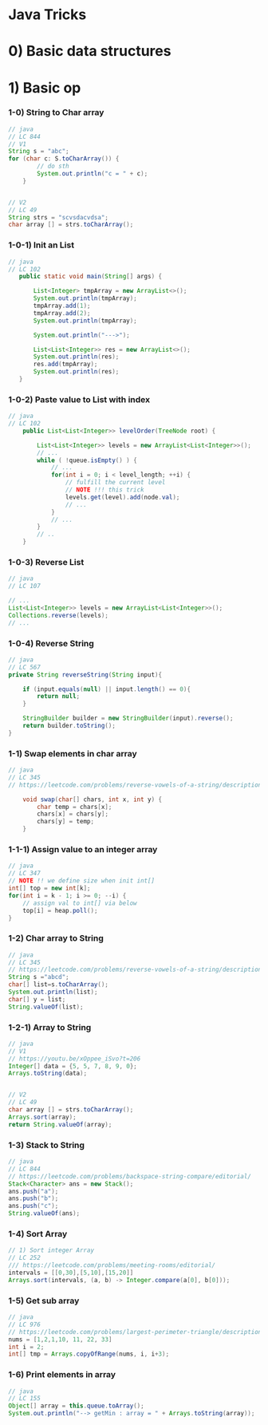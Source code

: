 # Java Tricks

# 0) Basic data structures

# 1) Basic op


### 1-0) String to Char array
```java
// java
// LC 844
// V1
String s = "abc";
for (char c: S.toCharArray()) {
        // do sth
        System.out.println("c = " + c);
    }


// V2
// LC 49
String strs = "scvsdacvdsa";
char array [] = strs.toCharArray();   
```

### 1-0-1) Init an List
```java
// java
// LC 102
   public static void main(String[] args) {

       List<Integer> tmpArray = new ArrayList<>();
       System.out.println(tmpArray);
       tmpArray.add(1);
       tmpArray.add(2);
       System.out.println(tmpArray);

       System.out.println("--->");

       List<List<Integer>> res = new ArrayList<>();
       System.out.println(res);
       res.add(tmpArray);
       System.out.println(res);
   }
```

### 1-0-2) Paste value to List with index
```java
// java
// LC 102
    public List<List<Integer>> levelOrder(TreeNode root) {

        List<List<Integer>> levels = new ArrayList<List<Integer>>();
        // ...
        while ( !queue.isEmpty() ) {
            // ...
            for(int i = 0; i < level_length; ++i) {
                // fulfill the current level
                // NOTE !!! this trick
                levels.get(level).add(node.val);
                // ...
            }
            // ...
        }
        // ..
    }
```

### 1-0-3) Reverse List
```java
// java
// LC 107

// ...
List<List<Integer>> levels = new ArrayList<List<Integer>>();
Collections.reverse(levels);
// ...
```

### 1-0-4) Reverse String
```java
// java
// LC 567
private String reverseString(String input){

    if (input.equals(null) || input.length() == 0){
        return null;
    }

    StringBuilder builder = new StringBuilder(input).reverse();
    return builder.toString();
} 
```

### 1-1) Swap elements in char array

```java
// java
// LC 345
// https://leetcode.com/problems/reverse-vowels-of-a-string/description/

    void swap(char[] chars, int x, int y) {
        char temp = chars[x];
        chars[x] = chars[y];
        chars[y] = temp;
    }
```   

### 1-1-1) Assign value to an integer array
```java
// java
// LC 347
// NOTE !! we define size when init int[]
int[] top = new int[k];
for(int i = k - 1; i >= 0; --i) {
    // assign val to int[] via below
    top[i] = heap.poll();
}

```

### 1-2) Char array to String

```java
// java
// LC 345
// https://leetcode.com/problems/reverse-vowels-of-a-string/description/
String s ="abcd";
char[] list=s.toCharArray();
System.out.println(list);
char[] y = list;
String.valueOf(list);     
```  

### 1-2-1) Array to String

```java
// java
// V1
// https://youtu.be/xOppee_iSvo?t=206
Integer[] data = {5, 5, 7, 8, 9, 0};
Arrays.toString(data);


// V2
// LC 49
char array [] = strs.toCharArray();
Arrays.sort(array);
return String.valueOf(array);
```  

### 1-3) Stack to String

```java
// java
// LC 844
// https://leetcode.com/problems/backspace-string-compare/editorial/
Stack<Character> ans = new Stack();
ans.push("a");
ans.push("b");
ans.push("c");
String.valueOf(ans);
```  

### 1-4) Sort Array

```java
// 1) Sort integer Array
// LC 252
/// https://leetcode.com/problems/meeting-rooms/editorial/
intervals = [[0,30],[5,10],[15,20]]
Arrays.sort(intervals, (a, b) -> Integer.compare(a[0], b[0]));
```

### 1-5) Get sub array
```java
// java
// LC 976
// https://leetcode.com/problems/largest-perimeter-triangle/description/
nums = [1,2,1,10, 11, 22, 33]
int i = 2;
int[] tmp = Arrays.copyOfRange(nums, i, i+3);
```

### 1-6) Print elements in array
```java
// java
// LC 155
Object[] array = this.queue.toArray();
System.out.println("--> getMin : array = " + Arrays.toString(array));
```